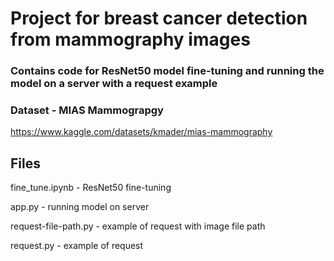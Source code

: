 # Project for breast cancer detection from mammography images

### Contains code for ResNet50 model fine-tuning and running the model on a server with a request example

### Dataset - MIAS Mammograpgy

https://www.kaggle.com/datasets/kmader/mias-mammography

## Files

fine_tune.ipynb - ResNet50 fine-tuning

app.py - running model on server

request-file-path.py - example of request with image file path

request.py - example of request